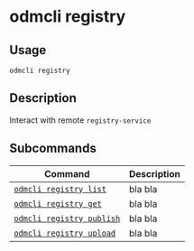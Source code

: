 # odmcli registry

## Usage

`odmcli registry`

## Description

Interact with remote `registry-service`

## Subcommands

Command|Description
-------|----------
[`odmcli registry list`](cmd-registry-list.md)|bla bla
[`odmcli registry get`](cmd-registry-get.md)|bla bla
[`odmcli registry publish`](cmd-registry-publish.md)|bla bla
[`odmcli registry upload`](cmd-registry-upload.md)|bla bla

